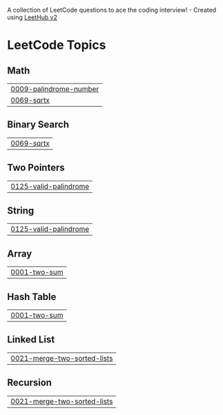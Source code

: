A collection of LeetCode questions to ace the coding interview! - Created using [LeetHub v2](https://github.com/arunbhardwaj/LeetHub-2.0)
<!---LeetCode Topics Start-->
# LeetCode Topics
## Math
|  |
| ------- |
| [0009-palindrome-number](https://github.com/MahimaaShri/leetcode/tree/master/0009-palindrome-number) |
| [0069-sqrtx](https://github.com/MahimaaShri/leetcode/tree/master/0069-sqrtx) |
## Binary Search
|  |
| ------- |
| [0069-sqrtx](https://github.com/MahimaaShri/leetcode/tree/master/0069-sqrtx) |
## Two Pointers
|  |
| ------- |
| [0125-valid-palindrome](https://github.com/MahimaaShri/leetcode/tree/master/0125-valid-palindrome) |
## String
|  |
| ------- |
| [0125-valid-palindrome](https://github.com/MahimaaShri/leetcode/tree/master/0125-valid-palindrome) |
## Array
|  |
| ------- |
| [0001-two-sum](https://github.com/MahimaaShri/leetcode/tree/master/0001-two-sum) |
## Hash Table
|  |
| ------- |
| [0001-two-sum](https://github.com/MahimaaShri/leetcode/tree/master/0001-two-sum) |
## Linked List
|  |
| ------- |
| [0021-merge-two-sorted-lists](https://github.com/MahimaaShri/leetcode/tree/master/0021-merge-two-sorted-lists) |
## Recursion
|  |
| ------- |
| [0021-merge-two-sorted-lists](https://github.com/MahimaaShri/leetcode/tree/master/0021-merge-two-sorted-lists) |
<!---LeetCode Topics End-->